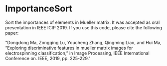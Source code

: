 # ImportanceSort
Sort the importances of elements in Mueller matrix. It was accepted as oral presentation in IEEE ICIP 2019. If you use this code, please cite the following paper:

"Dongdong Ma, Zongqing Lu, Youcheng Zhang, Qingming Liao, and Hui Ma, “Exploring discriminative features in mueller matrix images for electrospinning classification,” in Image Processing, IEEE International Conference on. IEEE, 2019, pp. 225-229."
